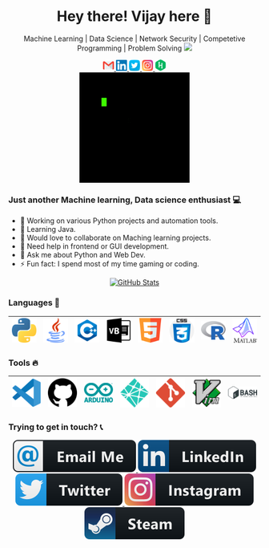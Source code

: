 <h1 align="center"> Hey there! Vijay here 👋 </h1>
<p align="center">
   Machine Learning | Data Science | Network Security | Competetive Programming | Problem Solving   <img src="https://media.giphy.com/media/WUlplcMpOCEmTGBtBW/giphy.gif" width="30">
</p>

<p align="center">
  <a href="mailto:vijaybalaji2477@gmail.com">
    <img alt="Gmail" width="22px" src="assets/SVG/Social/gmail.svg" />
  </a>

  <a href="https://www.linkedin.com/in/svijayb/">
    <img alt="Linkedin" width="22px" src="assets/SVG/Social/linkedin.svg" />
  </a>

  <a href="https://twitter.com/VijaybalajiS1">
    <img alt="VijaybalajiS1 | Twitter" width="22px" src="assets/SVG/Social/twitter.svg" />
  </a>

  <a href="https://www.instagram.com/s.vj._/">
    <img alt="Instagram" width="22px" src="assets/SVG/Social/instagram.svg" />
  </a>

  <a href="https://www.hackerrank.com/SVijayB">
    <img alt="Instagram" width="22px" src="assets/SVG/Social/hackerrank.svg" />
  </a>

  <br />
  <img align="center" alt="GIF" src="assets/GIF/Gif.gif" />
  <br />
</p>

### Just another Machine learning, Data science enthusiast 💻 

  - 📝 Working on various Python projects and automation tools.
  - 🌱 Learning Java.
  - 👯 Would love to collaborate on Maching learning projects.
  - 🤔 Need help in frontend or GUI development.
  - 💬 Ask me about Python and Web Dev.
  - ⚡ Fun fact: I spend most of my time gaming or coding.


<p align="center">
  <a href="https://sourcerer.io/svijayb">
    <img alt = "GitHub Stats" src = "https://github-readme-stats.vercel.app/api?username=SVijayB&show_icons=true&theme=light">
  </a>
</p>

### Languages 🚀

|<img src="assets/SVG/Languages/python.svg" width=60> | <img src="assets/SVG/Languages/java.svg" width=60>|  <img src="assets/SVG/Languages/c++.svg" width=60> | <img src="assets/SVG/Languages/visual-basic.svg" width=60> |<img src="assets/SVG/Languages/html5.svg" width=60> |<img src="assets/SVG/Languages/css.svg" width=60> |<img src="assets/SVG/Languages/r.svg" width=60> |<img src="assets/SVG/Languages/matlab.svg" width=60> |
|:---:|:---:|:---:|:---:|:---:|:---:|:---:|:---:|

### Tools 🔥
|<img src="assets/SVG/Tools/Vscode.svg" width=60> |<img src="assets/SVG/Tools/github.svg" width=60> |<img src="assets/SVG/Tools/arduino.svg" width=60> |<img src="assets/SVG/Tools/netlify.svg" width=60> |<img src="assets/SVG/Tools/git.svg" width=60> |<img src="assets/SVG/Tools/vim.svg" width=60> |<img src="assets/SVG/Tools/bash.svg" width=60> |
|:---:|:---:|:---:|:---:|:---:|:---:|:---:|

### Trying to get in touch? 📞
<p align="center">
  <a href="mailto:vijaybalaji2477@gmail.com">
    <img alt="Gmail" src="assets/SVG/Contact/email.svg" style="vertical-align:top margin:6px 4px"/>
  </a>

  <a href="https://www.linkedin.com/in/svijayb/">
    <img alt="Linkedin" src="assets/SVG/Contact/linkedin.svg" style="vertical-align:top margin:6px 4px"/>
  </a>

  <a href="https://twitter.com/VijaybalajiS1">
    <img alt="Twitter" src="assets/SVG/Contact/twitter.svg" style="vertical-align:top margin:6px 4px"/>
  </a>

  <a href="https://www.instagram.com/s.vj._/">
    <img alt="Instagram" src="assets/SVG/Contact/instagram.svg" style="vertical-align:top margin:6px 4px"/>
  </a>

  <a href="https://www.hackerrank.com/SVijayB">
    <img alt="Instagram" src="assets/SVG/Contact/steam.svg" style="vertical-align:top margin:6px 4px"/>
  </a>
</p>